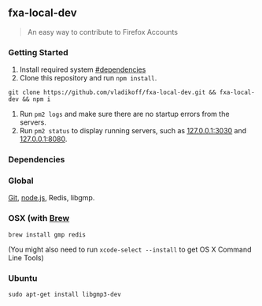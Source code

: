 ## fxa-local-dev
> An easy way to contribute to Firefox Accounts

### Getting Started

1. Install required system [#dependencies](dependencies)
1. Clone this repository and run `npm install`.
```
git clone https://github.com/vladikoff/fxa-local-dev.git && fxa-local-dev && npm i
```
1. Run `pm2 logs` and make sure there are no startup errors from the servers.
1. Run `pm2 status` to display running servers, such as [127.0.0.1:3030](http://127.0.0.1:3030/) and [127.0.0.1:8080](http://127.0.0.1:8080/). 

### Dependencies

### Global

[Git](http://git-scm.com/book/en/v2/Getting-Started-Installing-Git), [node.js](http://nodejs.org/), Redis, libgmp.

### OSX (with [Brew](http://brew.sh/)

```
brew install gmp redis
```

(You might also need to run `xcode-select --install` to get OS X Command Line Tools)

### Ubuntu

```
sudo apt-get install libgmp3-dev
```
